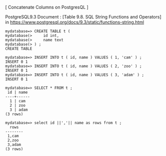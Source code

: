 [ Concatenate Columns on PostgresQL ]

PostgreSQL9.3 Document : [Table 9.8. SQL String Functions and Operators] in https://www.postgresql.org/docs/9.3/static/functions-string.html

```{sql}
mydatabase=> CREATE TABLE t (
mydatabase(>     id int,
mydatabase(>     name text
mydatabase(> ) ;
CREATE TABLE

mydatabase=> INSERT INTO t ( id, name ) VALUES ( 1, 'cam' ) ;
INSERT 0 1
mydatabase=> INSERT INTO t ( id, name ) VALUES ( 2, 'zoo' ) ;
INSERT 0 1
mydatabase=> INSERT INTO t ( id, name ) VALUES ( 3, 'adam' ) ;
INSERT 0 1

mydatabase=> SELECT * FROM t ;
 id | name 
----+------
  1 | cam
  2 | zoo
  3 | adam
(3 rows)

mydatabase=> select id ||','|| name as rows from t ;
  rows  
--------
 1,cam
 2,zoo
 3,adam
(3 rows)
```

